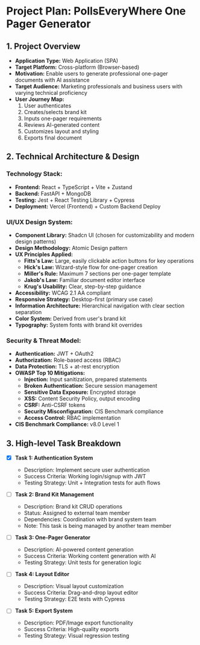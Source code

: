 # Project Plan: PollsEveryWhere One Pager Generator

## 1. Project Overview
* **Application Type:** Web Application (SPA)
* **Target Platform:** Cross-platform (Browser-based)
* **Motivation:** Enable users to generate professional one-pager documents with AI assistance
* **Target Audience:** Marketing professionals and business users with varying technical proficiency
* **User Journey Map:**
  1. User authenticates
  2. Creates/selects brand kit
  3. Inputs one-pager requirements
  4. Reviews AI-generated content
  5. Customizes layout and styling
  6. Exports final document

## 2. Technical Architecture & Design

### **Technology Stack:**
* **Frontend:** React + TypeScript + Vite + Zustand
* **Backend:** FastAPI + MongoDB
* **Testing:** Jest + React Testing Library + Cypress
* **Deployment:** Vercel (Frontend) + Custom Backend Deploy

### **UI/UX Design System:**
* **Component Library:** Shadcn UI (chosen for customizability and modern design patterns)
* **Design Methodology:** Atomic Design pattern
* **UX Principles Applied:**
  * **Fitts's Law:** Large, easily clickable action buttons for key operations
  * **Hick's Law:** Wizard-style flow for one-pager creation
  * **Miller's Rule:** Maximum 7 sections per one-pager template
  * **Jakob's Law:** Familiar document editor interface
  * **Krug's Usability:** Clear, step-by-step guidance
* **Accessibility:** WCAG 2.1 AA compliant
* **Responsive Strategy:** Desktop-first (primary use case)
* **Information Architecture:** Hierarchical navigation with clear section separation
* **Color System:** Derived from user's brand kit
* **Typography:** System fonts with brand kit overrides

### **Security & Threat Model:**
* **Authentication:** JWT + OAuth2
* **Authorization:** Role-based access (RBAC)
* **Data Protection:** TLS + at-rest encryption
* **OWASP Top 10 Mitigations:**
  * **Injection:** Input sanitization, prepared statements
  * **Broken Authentication:** Secure session management
  * **Sensitive Data Exposure:** Encrypted storage
  * **XSS:** Content Security Policy, output encoding
  * **CSRF:** Anti-CSRF tokens
  * **Security Misconfiguration:** CIS Benchmark compliance
  * **Access Control:** RBAC implementation
* **CIS Benchmark Compliance:** v8.0 Level 1

## 3. High-level Task Breakdown
- [x] **Task 1: Authentication System**
  - Description: Implement secure user authentication
  - Success Criteria: Working login/signup with JWT
  - Testing Strategy: Unit + Integration tests for auth flows

- [ ] **Task 2: Brand Kit Management**
  - Description: Brand kit CRUD operations
  - Status: Assigned to external team member
  - Dependencies: Coordination with brand system team
  - Note: This task is being managed by another team member

- [ ] **Task 3: One-Pager Generator**
  - Description: AI-powered content generation
  - Success Criteria: Working content generation with AI
  - Testing Strategy: Unit tests for generation logic

- [ ] **Task 4: Layout Editor**
  - Description: Visual layout customization
  - Success Criteria: Drag-and-drop layout editor
  - Testing Strategy: E2E tests with Cypress

- [ ] **Task 5: Export System**
  - Description: PDF/Image export functionality
  - Success Criteria: High-quality exports
  - Testing Strategy: Visual regression testing